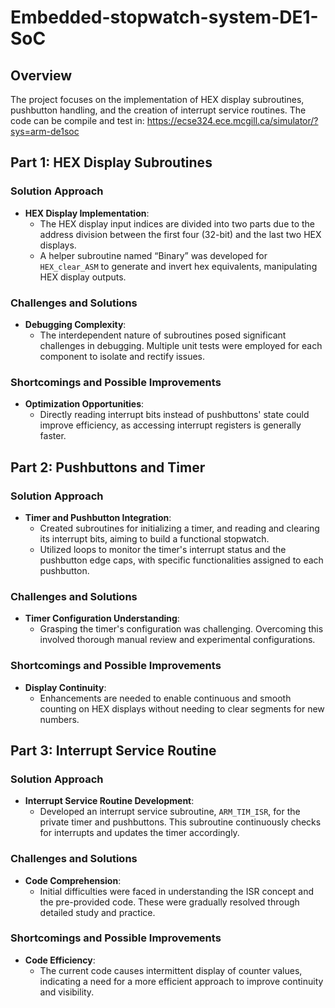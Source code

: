 # Embedded-stopwatch-system-DE1-SoC

## Overview

The project focuses on the implementation of HEX display subroutines, pushbutton handling, and the creation of interrupt service routines.
The code can be compile and test in: https://ecse324.ece.mcgill.ca/simulator/?sys=arm-de1soc

## Part 1: HEX Display Subroutines

### Solution Approach
- **HEX Display Implementation**: 
  - The HEX display input indices are divided into two parts due to the address division between the first four (32-bit) and the last two HEX displays.
  - A helper subroutine named “Binary” was developed for `HEX_clear_ASM` to generate and invert hex equivalents, manipulating HEX display outputs.

### Challenges and Solutions
- **Debugging Complexity**: 
  - The interdependent nature of subroutines posed significant challenges in debugging. Multiple unit tests were employed for each component to isolate and rectify issues.

### Shortcomings and Possible Improvements
- **Optimization Opportunities**: 
  - Directly reading interrupt bits instead of pushbuttons' state could improve efficiency, as accessing interrupt registers is generally faster.

## Part 2: Pushbuttons and Timer

### Solution Approach
- **Timer and Pushbutton Integration**: 
  - Created subroutines for initializing a timer, and reading and clearing its interrupt bits, aiming to build a functional stopwatch.
  - Utilized loops to monitor the timer's interrupt status and the pushbutton edge caps, with specific functionalities assigned to each pushbutton.

### Challenges and Solutions
- **Timer Configuration Understanding**: 
  - Grasping the timer's configuration was challenging. Overcoming this involved thorough manual review and experimental configurations.

### Shortcomings and Possible Improvements
- **Display Continuity**: 
  - Enhancements are needed to enable continuous and smooth counting on HEX displays without needing to clear segments for new numbers.

## Part 3: Interrupt Service Routine

### Solution Approach
- **Interrupt Service Routine Development**: 
  - Developed an interrupt service subroutine, `ARM_TIM_ISR`, for the private timer and pushbuttons. This subroutine continuously checks for interrupts and updates the timer accordingly.

### Challenges and Solutions
- **Code Comprehension**: 
  - Initial difficulties were faced in understanding the ISR concept and the pre-provided code. These were gradually resolved through detailed study and practice.

### Shortcomings and Possible Improvements
- **Code Efficiency**: 
  - The current code causes intermittent display of counter values, indicating a need for a more efficient approach to improve continuity and visibility.
